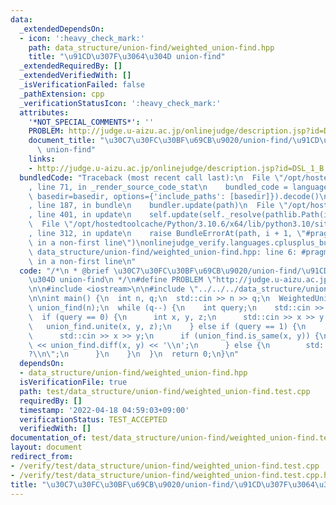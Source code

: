 ```yaml
---
data:
  _extendedDependsOn:
  - icon: ':heavy_check_mark:'
    path: data_structure/union-find/weighted_union-find.hpp
    title: "\u91CD\u307F\u3064\u304D union-find"
  _extendedRequiredBy: []
  _extendedVerifiedWith: []
  _isVerificationFailed: false
  _pathExtension: cpp
  _verificationStatusIcon: ':heavy_check_mark:'
  attributes:
    '*NOT_SPECIAL_COMMENTS*': ''
    PROBLEM: http://judge.u-aizu.ac.jp/onlinejudge/description.jsp?id=DSL_1_B
    document_title: "\u30C7\u30FC\u30BF\u69CB\u9020/union-find/\u91CD\u307F\u3064\u304D\
      \ union-find"
    links:
    - http://judge.u-aizu.ac.jp/onlinejudge/description.jsp?id=DSL_1_B
  bundledCode: "Traceback (most recent call last):\n  File \"/opt/hostedtoolcache/Python/3.10.6/x64/lib/python3.10/site-packages/onlinejudge_verify/documentation/build.py\"\
    , line 71, in _render_source_code_stat\n    bundled_code = language.bundle(stat.path,\
    \ basedir=basedir, options={'include_paths': [basedir]}).decode()\n  File \"/opt/hostedtoolcache/Python/3.10.6/x64/lib/python3.10/site-packages/onlinejudge_verify/languages/cplusplus.py\"\
    , line 187, in bundle\n    bundler.update(path)\n  File \"/opt/hostedtoolcache/Python/3.10.6/x64/lib/python3.10/site-packages/onlinejudge_verify/languages/cplusplus_bundle.py\"\
    , line 401, in update\n    self.update(self._resolve(pathlib.Path(included), included_from=path))\n\
    \  File \"/opt/hostedtoolcache/Python/3.10.6/x64/lib/python3.10/site-packages/onlinejudge_verify/languages/cplusplus_bundle.py\"\
    , line 312, in update\n    raise BundleErrorAt(path, i + 1, \"#pragma once found\
    \ in a non-first line\")\nonlinejudge_verify.languages.cplusplus_bundle.BundleErrorAt:\
    \ data_structure/union-find/weighted_union-find.hpp: line 6: #pragma once found\
    \ in a non-first line\n"
  code: "/*\n * @brief \u30C7\u30FC\u30BF\u69CB\u9020/union-find/\u91CD\u307F\u3064\
    \u304D union-find\n */\n#define PROBLEM \"http://judge.u-aizu.ac.jp/onlinejudge/description.jsp?id=DSL_1_B\"\
    \n\n#include <iostream>\n\n#include \"../../../data_structure/union-find/weighted_union-find.hpp\"\
    \n\nint main() {\n  int n, q;\n  std::cin >> n >> q;\n  WeightedUnionFind<int>\
    \ union_find(n);\n  while (q--) {\n    int query;\n    std::cin >> query;\n  \
    \  if (query == 0) {\n      int x, y, z;\n      std::cin >> x >> y >> z;\n   \
    \   union_find.unite(x, y, z);\n    } else if (query == 1) {\n      int x, y;\n\
    \      std::cin >> x >> y;\n      if (union_find.is_same(x, y)) {\n        std::cout\
    \ << union_find.diff(x, y) << '\\n';\n      } else {\n        std::cout << \"\
    ?\\n\";\n      }\n    }\n  }\n  return 0;\n}\n"
  dependsOn:
  - data_structure/union-find/weighted_union-find.hpp
  isVerificationFile: true
  path: test/data_structure/union-find/weighted_union-find.test.cpp
  requiredBy: []
  timestamp: '2022-04-18 04:59:03+09:00'
  verificationStatus: TEST_ACCEPTED
  verifiedWith: []
documentation_of: test/data_structure/union-find/weighted_union-find.test.cpp
layout: document
redirect_from:
- /verify/test/data_structure/union-find/weighted_union-find.test.cpp
- /verify/test/data_structure/union-find/weighted_union-find.test.cpp.html
title: "\u30C7\u30FC\u30BF\u69CB\u9020/union-find/\u91CD\u307F\u3064\u304D union-find"
---
```

